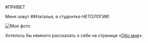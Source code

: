 #ПРИВЕТ

Меня зовут ##Наталья, я _студентка НЕТОЛОГИИ_.

![Мое фото](C:\Users\user\Desktop\Portfolio\img\foto.png)


Хотелось бы немного рассказать о себе  на странице «[Обо мне](about/README.md)».